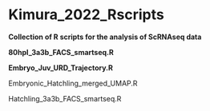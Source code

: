 # Kimura_2022_Rscripts
**Collection of R scripts for the analysis of ScRNAseq data**


**80hpl_3a3b_FACS_smartseq.R**

**Embryo_Juv_URD_Trajectory.R**

Embryonic_Hatchling_merged_UMAP.R

Hatchling_3a3b_FACS_smartseq.R
